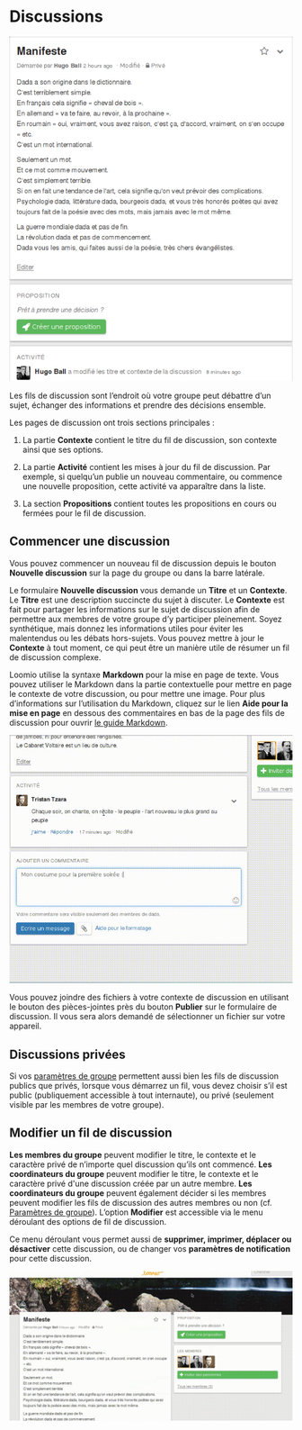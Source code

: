 # Discussions

<img class="screenshot" alt="Fil de discussion" src="thread_page.png" />

Les fils de discussion sont l‎’endroit où votre groupe peut débattre d‎’un sujet, échanger des informations et prendre des décisions ensemble.

Les pages de discussion ont trois sections principales&nbsp;:

1. La partie **Contexte** contient le titre du fil de discussion, son contexte ainsi que ses options.

2. La partie **Activité** contient les mises à jour du fil de discussion. Par exemple, si quelqu‎’un publie un nouveau commentaire, ou commence une nouvelle proposition, cette activité va apparaître dans la liste.

3. La section **Propositions** contient toutes les propositions en cours ou fermées pour le fil de discussion.

## Commencer une discussion

Vous pouvez commencer un nouveau fil de discussion depuis le bouton **Nouvelle discussion** sur la page du groupe ou dans la barre latérale.

Le formulaire **Nouvelle discussion** vous demande un **Titre** et un **Contexte**. Le **Titre** est une description succincte du sujet à discuter. Le **Contexte** est fait pour partager les informations sur le sujet de discussion afin de permettre aux membres de votre groupe d‎’y participer pleinement. Soyez synthétique, mais donnez les informations utiles pour éviter les malentendus ou les débats hors-sujets. Vous pouvez mettre à jour le **Contexte** à tout moment, ce qui peut être un manière utile de résumer un fil de discussion complexe.

Loomio utilise la syntaxe **Markdown** pour la mise en page de texte. Vous pouvez utiliser le Markdown dans la partie contextuelle pour mettre en page le contexte de votre discussion, ou pour mettre une image. Pour plus d‎’informations sur l‎’utilisation du Markdown, cliquez sur le lien **Aide pour la mise en page** en dessous des commentaires en bas de la page des fils de discussion pour ouvrir [le guide Markdown](https://loomio.org/markdown).

<img class="screenshot" alt="Icône de pièce jointe" src="attachments.gif" />

Vous pouvez joindre des fichiers à votre contexte de discussion en utilisant le bouton des pièces-jointes près du bouton **Publier** sur le formulaire de discussion. Il vous sera alors demandé de sélectionner un fichier sur votre appareil.

## Discussions privées

Si vos [paramètres de groupe](group_settings.html) permettent aussi bien les fils de discussion publics que privés, lorsque vous démarrez un fil, vous devez choisir s’il est public (publiquement accessible à tout internaute), ou privé (seulement visible par les membres de votre groupe).

## Modifier un fil de discussion

**Les membres du groupe** peuvent modifier le titre, le contexte et le caractère privé de n‎’importe quel discussion qu‎’ils ont commencé. **Les coordinateurs du groupe** peuvent modifier le titre, le contexte et le caractère privé d'une discussion créée par un autre membre. **Les coordinateurs du groupe** peuvent également décider si les membres peuvent modifier les fils de discussion des autres membres ou non (cf. [Paramètres de groupe](group_settings.html)).
L‎’option **Modifier** est accessible via le menu déroulant des options de fil de discussion. 

Ce menu déroulant vous permet aussi de **supprimer, imprimer, déplacer ou désactiver** cette discussion, ou de changer vos **paramètres de notification** pour cette discussion.

<img class="screenshot" alt="Menu déroulant des options de fil de discussion" src="edit_thread.gif" />
